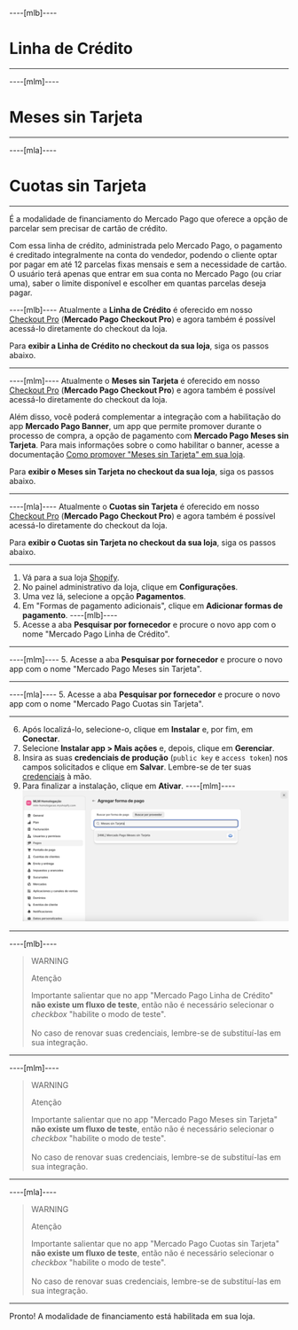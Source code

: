 ----[mlb]----
# Linha de Crédito

------------
----[mlm]----
# Meses sin Tarjeta

------------
----[mla]----
# Cuotas sin Tarjeta

------------

É a modalidade de financiamento do Mercado Pago que oferece a opção de parcelar sem precisar de cartão de crédito.

Com essa linha de crédito, administrada pelo Mercado Pago, o pagamento é creditado integralmente na conta do vendedor, podendo o cliente optar por pagar em até 12 parcelas fixas mensais e sem a necessidade de cartão. O usuário terá apenas que entrar em sua conta no Mercado Pago (ou criar uma), saber o limite disponível e escolher em quantas parcelas deseja pagar.

----[mlb]----
Atualmente a **Linha de Crédito** é oferecido em nosso [Checkout Pro](/developers/pt/docs/shopify/integration-configuration/checkout-pro) (**Mercado Pago Checkout Pro**) e agora também é possível acessá-lo diretamente do checkout da loja. 

Para **exibir a Linha de Crédito no checkout da sua loja**, siga os passos abaixo.

------------
----[mlm]----
Atualmente o **Meses sin Tarjeta** é oferecido em nosso [Checkout Pro](/developers/pt/docs/shopify/integration-configuration/checkout-pro) (**Mercado Pago Checkout Pro**) e agora também é possível acessá-lo diretamente do checkout da loja. 

Além disso, você poderá complementar a integração com a habilitação do app **Mercado Pago Banner**, um app que permite promover durante o processo de compra, a opção de pagamento com **Mercado Pago Meses sin Tarjeta**. Para mais informações sobre o como habilitar o banner, acesse a documentação [Como promover "Meses sin Tarjeta" em sua loja](/developers/pt/docs/shopify/shopify/how-tos/banner).

Para **exibir o Meses sin Tarjeta no checkout da sua loja**, siga os passos abaixo.

------------
----[mla]----
Atualmente o **Cuotas sin Tarjeta** é oferecido em nosso [Checkout Pro](/developers/pt/docs/shopify/integration-configuration/checkout-pro) (**Mercado Pago Checkout Pro**) e agora também é possível acessá-lo diretamente do checkout da loja. 

Para **exibir o Cuotas sin Tarjeta no checkout da sua loja**, siga os passos abaixo.

------------

1. Vá para a sua loja [Shopify](https://accounts.shopify.com/store-login).
2. No painel administrativo da loja, clique em **Configurações**.
3. Uma vez lá, selecione a opção **Pagamentos**. 
4. Em "Formas de pagamento adicionais", clique em **Adicionar formas de pagamento**.
----[mlb]----
5. Acesse a aba **Pesquisar por fornecedor** e procure o novo app com o nome "Mercado Pago Linha de Crédito".

------------
----[mlm]----
5. Acesse a aba **Pesquisar por fornecedor** e procure o novo app com o nome "Mercado Pago Meses sin Tarjeta".

------------
----[mla]----
5. Acesse a aba **Pesquisar por fornecedor** e procure o novo app com o nome "Mercado Pago Cuotas sin Tarjeta".

------------
6. Após localizá-lo, selecione-o, clique em **Instalar** e, por fim, em **Conectar**.
7. Selecione **Instalar app > Mais ações** e, depois, clique em **Gerenciar**.
8. Insira as suas **credenciais de produção** (`public key` e `access token`) nos campos solicitados e clique em **Salvar**. Lembre-se de ter suas [credenciais](/developers/pt/docs/shopify/additional-content/your-integrations/credentials) à mão.
9. Para finalizar a instalação, clique em **Ativar**.
----[mlm]----
![shopify-mercado-credito](/images/shopify/meses-sin-tarjeta-mlm.png)

------------
----[mlb]----
> WARNING
>
> Atenção
>
> Importante salientar que no app "Mercado Pago Linha de Crédito" **não existe um fluxo de teste**, então não é necessário selecionar o _checkbox_ "habilite o modo de teste".
> <br/><br/>
> No caso de renovar suas credenciais, lembre-se de substituí-las em sua integração.

------------
----[mlm]----
> WARNING
>
> Atenção
>
> Importante salientar que no app "Mercado Pago Meses sin Tarjeta" **não existe um fluxo de teste**, então não é necessário selecionar o _checkbox_ "habilite o modo de teste".
> <br/><br/>
> No caso de renovar suas credenciais, lembre-se de substituí-las em sua integração.

------------
----[mla]----
> WARNING
>
> Atenção
>
> Importante salientar que no app "Mercado Pago Cuotas sin Tarjeta" **não existe um fluxo de teste**, então não é necessário selecionar o _checkbox_ "habilite o modo de teste".
> <br/><br/>
> No caso de renovar suas credenciais, lembre-se de substituí-las em sua integração.

------------
Pronto! A modalidade de financiamento está habilitada em sua loja.